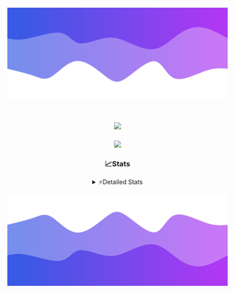 ![Header](./header.png)
<div align="center">

<h1 align="center">
  <a href="https://git.io/typing-svg">
    <img src="https://readme-typing-svg.herokuapp.com/?lines=Hello,+There!+%F0%9F%91%8B;This+is+chicho.;Owner+on+Ocean;&center=true&size=25">
  </a>
</h1>
  
<p align="center">
  <img src="https://lanyard.cnrad.dev/api/852683595378196480" />
</p>

### 📈Stats
<details>
    <summary> ⚡Detailed Stats</summary>
    <br/>

<!--START_SECTION:waka-->
![Code Time](http://img.shields.io/badge/Code%20Time-856%20hrs%2039%20mins-blue)

![Profile Views](http://img.shields.io/badge/Profile%20Views-3-blue)

**🐱 My GitHub Data** 

> 📦 82.8 kB Used in GitHub's Storage 
 > 
> 🏆 29 Contributions in the Year 2024
 > 
> 🚫 Not Opted to Hire
 > 
> 📜 15 Public Repositories 
 > 
> 🔑 9 Private Repositories 
 > 
**I'm a Night 🦉** 

```text
🌞 Morning                25 commits          ██░░░░░░░░░░░░░░░░░░░░░░░   06.11 % 
🌆 Daytime                67 commits          ████░░░░░░░░░░░░░░░░░░░░░   16.38 % 
🌃 Evening                174 commits         ███████████░░░░░░░░░░░░░░   42.54 % 
🌙 Night                  143 commits         █████████░░░░░░░░░░░░░░░░   34.96 % 
```
📅 **I'm Most Productive on Tuesday** 

```text
Monday                   26 commits          ██░░░░░░░░░░░░░░░░░░░░░░░   06.36 % 
Tuesday                  111 commits         ███████░░░░░░░░░░░░░░░░░░   27.14 % 
Wednesday                81 commits          █████░░░░░░░░░░░░░░░░░░░░   19.80 % 
Thursday                 66 commits          ████░░░░░░░░░░░░░░░░░░░░░   16.14 % 
Friday                   47 commits          ███░░░░░░░░░░░░░░░░░░░░░░   11.49 % 
Saturday                 42 commits          ███░░░░░░░░░░░░░░░░░░░░░░   10.27 % 
Sunday                   36 commits          ██░░░░░░░░░░░░░░░░░░░░░░░   08.80 % 
```


📊 **This Week I Spent My Time On** 

```text
🕑︎ Time Zone: America/Argentina/Buenos_Aires

💬 Programming Languages: 
YAML                     1 hr 52 mins        ████████░░░░░░░░░░░░░░░░░   33.40 % 
JavaScript               1 hr 35 mins        ███████░░░░░░░░░░░░░░░░░░   28.13 % 
HTML                     1 hr 6 mins         █████░░░░░░░░░░░░░░░░░░░░   19.78 % 
Python                   1 hr 1 min          █████░░░░░░░░░░░░░░░░░░░░   18.22 % 
Astro                    1 min               ░░░░░░░░░░░░░░░░░░░░░░░░░   00.32 % 

🔥 Editors: 
Cursor                   5 hrs 7 mins        ███████████████████████░░   91.11 % 
VS Code                  30 mins             ██░░░░░░░░░░░░░░░░░░░░░░░   08.89 % 

🐱‍💻 Projects: 
Unknown Project          5 hrs 17 mins       ███████████████████████░░   93.85 % 
chicho                   19 mins             █░░░░░░░░░░░░░░░░░░░░░░░░   05.82 % 
ampararweb               1 min               ░░░░░░░░░░░░░░░░░░░░░░░░░   00.32 % 

💻 Operating System: 
Windows                  5 hrs 7 mins        ███████████████████████░░   91.11 % 
Mac                      30 mins             ██░░░░░░░░░░░░░░░░░░░░░░░   08.89 % 
```

**I Mostly Code in JavaScript** 

```text
JavaScript               8 repos             ██████░░░░░░░░░░░░░░░░░░░   25.81 % 
HTML                     7 repos             ██████░░░░░░░░░░░░░░░░░░░   22.58 % 
Astro                    2 repos             ██░░░░░░░░░░░░░░░░░░░░░░░   06.45 % 
TypeScript               1 repo              █░░░░░░░░░░░░░░░░░░░░░░░░   03.23 % 
SCSS                     1 repo              █░░░░░░░░░░░░░░░░░░░░░░░░   03.23 % 
```




 Last Updated on 12/09/2024 12:29:09 UTC
<!--END_SECTION:waka-->
</details>

![Footer](./footer.png)
